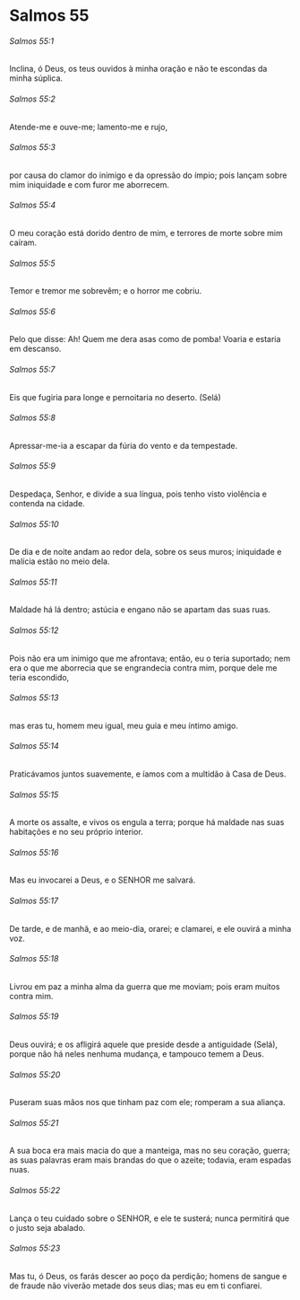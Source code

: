 # Salmos 55

###### Salmos 55:1

Inclina, ó Deus, os teus ouvidos à minha oração e não te escondas da minha súplica.

###### Salmos 55:2

Atende-me e ouve-me; lamento-me e rujo,

###### Salmos 55:3

por causa do clamor do inimigo e da opressão do ímpio; pois lançam sobre mim iniquidade e com furor me aborrecem.

###### Salmos 55:4

O meu coração está dorido dentro de mim, e terrores de morte sobre mim caíram.

###### Salmos 55:5

Temor e tremor me sobrevêm; e o horror me cobriu.

###### Salmos 55:6

Pelo que disse: Ah! Quem me dera asas como de pomba! Voaria e estaria em descanso.

###### Salmos 55:7

Eis que fugiria para longe e pernoitaria no deserto. (Selá)

###### Salmos 55:8

Apressar-me-ia a escapar da fúria do vento e da tempestade.

###### Salmos 55:9

Despedaça, Senhor, e divide a sua língua, pois tenho visto violência e contenda na cidade.

###### Salmos 55:10

De dia e de noite andam ao redor dela, sobre os seus muros; iniquidade e malícia estão no meio dela.

###### Salmos 55:11

Maldade há lá dentro; astúcia e engano não se apartam das suas ruas.

###### Salmos 55:12

Pois não era um inimigo que me afrontava; então, eu o teria suportado; nem era o que me aborrecia que se engrandecia contra mim, porque dele me teria escondido,

###### Salmos 55:13

mas eras tu, homem meu igual, meu guia e meu íntimo amigo.

###### Salmos 55:14

Praticávamos juntos suavemente, e íamos com a multidão à Casa de Deus.

###### Salmos 55:15

A morte os assalte, e vivos os engula a terra; porque há maldade nas suas habitações e no seu próprio interior.

###### Salmos 55:16

Mas eu invocarei a Deus, e o SENHOR me salvará.

###### Salmos 55:17

De tarde, e de manhã, e ao meio-dia, orarei; e clamarei, e ele ouvirá a minha voz.

###### Salmos 55:18

Livrou em paz a minha alma da guerra que me moviam; pois eram muitos contra mim.

###### Salmos 55:19

Deus ouvirá; e os afligirá aquele que preside desde a antiguidade (Selá), porque não há neles nenhuma mudança, e tampouco temem a Deus.

###### Salmos 55:20

Puseram suas mãos nos que tinham paz com ele; romperam a sua aliança.

###### Salmos 55:21

A sua boca era mais macia do que a manteiga, mas no seu coração, guerra; as suas palavras eram mais brandas do que o azeite; todavia, eram espadas nuas.

###### Salmos 55:22

Lança o teu cuidado sobre o SENHOR, e ele te susterá; nunca permitirá que o justo seja abalado.

###### Salmos 55:23

Mas tu, ó Deus, os farás descer ao poço da perdição; homens de sangue e de fraude não viverão metade dos seus dias; mas eu em ti confiarei.

